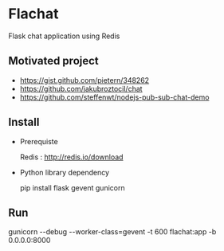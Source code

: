 Flachat
=======

Flask chat application using Redis

Motivated project
------------------
* https://gist.github.com/pietern/348262
* https://github.com/jakubroztocil/chat
* https://github.com/steffenwt/nodejs-pub-sub-chat-demo

Install
-------

* Prerequiste

    Redis : http://redis.io/download

* Python library dependency

    pip install flask gevent gunicorn

Run
---
gunicorn --debug --worker-class=gevent -t 600 flachat:app -b 0.0.0.0:8000

